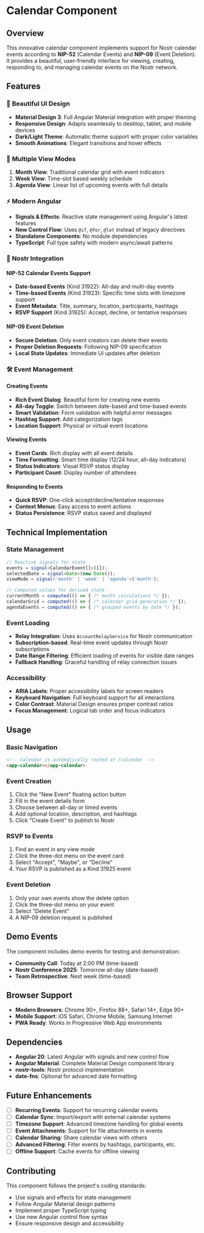 # Calendar Component

## Overview

This innovative calendar component implements support for Nostr calendar events according to **NIP-52** (Calendar Events) and **NIP-09** (Event Deletion). It provides a beautiful, user-friendly interface for viewing, creating, responding to, and managing calendar events on the Nostr network.

## Features

### 🎨 **Beautiful UI Design**
- **Material Design 3**: Full Angular Material integration with proper theming
- **Responsive Design**: Adapts seamlessly to desktop, tablet, and mobile devices
- **Dark/Light Theme**: Automatic theme support with proper color variables
- **Smooth Animations**: Elegant transitions and hover effects

### 📅 **Multiple View Modes**
1. **Month View**: Traditional calendar grid with event indicators
2. **Week View**: Time-slot based weekly schedule
3. **Agenda View**: Linear list of upcoming events with full details

### ⚡ **Modern Angular**
- **Signals & Effects**: Reactive state management using Angular's latest features
- **New Control Flow**: Uses `@if`, `@for`, `@let` instead of legacy directives
- **Standalone Components**: No module dependencies
- **TypeScript**: Full type safety with modern async/await patterns

### 🔗 **Nostr Integration**

#### NIP-52 Calendar Events Support
- **Date-based Events** (Kind 31922): All-day and multi-day events
- **Time-based Events** (Kind 31923): Specific time slots with timezone support
- **Event Metadata**: Title, summary, location, participants, hashtags
- **RSVP Support** (Kind 31925): Accept, decline, or tentative responses

#### NIP-09 Event Deletion
- **Secure Deletion**: Only event creators can delete their events
- **Proper Deletion Requests**: Following NIP-09 specification
- **Local State Updates**: Immediate UI updates after deletion

### 🛠 **Event Management**

#### Creating Events
- **Rich Event Dialog**: Beautiful form for creating new events
- **All-day Toggle**: Switch between date-based and time-based events
- **Smart Validation**: Form validation with helpful error messages
- **Hashtag Support**: Add categorization tags
- **Location Support**: Physical or virtual event locations

#### Viewing Events
- **Event Cards**: Rich display with all event details
- **Time Formatting**: Smart time display (12/24 hour, all-day indicators)
- **Status Indicators**: Visual RSVP status display
- **Participant Count**: Display number of attendees

#### Responding to Events
- **Quick RSVP**: One-click accept/decline/tentative responses
- **Context Menus**: Easy access to event actions
- **Status Persistence**: RSVP status saved and displayed

## Technical Implementation

### State Management
```typescript
// Reactive signals for state
events = signal<CalendarEvent[]>([]);
selectedDate = signal<Date>(new Date());
viewMode = signal<'month' | 'week' | 'agenda'>('month');

// Computed values for derived state
currentMonth = computed(() => { /* month calculations */ });
calendarGrid = computed(() => { /* calendar grid generation */ });
agendaEvents = computed(() => { /* grouped events by date */ });
```

### Event Loading
- **Relay Integration**: Uses `AccountRelayService` for Nostr communication
- **Subscription-based**: Real-time event updates through Nostr subscriptions
- **Date Range Filtering**: Efficient loading of events for visible date ranges
- **Fallback Handling**: Graceful handling of relay connection issues

### Accessibility
- **ARIA Labels**: Proper accessibility labels for screen readers
- **Keyboard Navigation**: Full keyboard support for all interactions
- **Color Contrast**: Material Design ensures proper contrast ratios
- **Focus Management**: Logical tab order and focus indicators

## Usage

### Basic Navigation
```html
<!-- Calendar is automatically routed at /calendar -->
<app-calendar></app-calendar>
```

### Event Creation
1. Click the "New Event" floating action button
2. Fill in the event details form
3. Choose between all-day or timed events
4. Add optional location, description, and hashtags
5. Click "Create Event" to publish to Nostr

### RSVP to Events
1. Find an event in any view mode
2. Click the three-dot menu on the event card
3. Select "Accept", "Maybe", or "Decline"
4. Your RSVP is published as a Kind 31925 event

### Event Deletion
1. Only your own events show the delete option
2. Click the three-dot menu on your event
3. Select "Delete Event"
4. A NIP-09 deletion request is published

## Demo Events

The component includes demo events for testing and demonstration:
- **Community Call**: Today at 2:00 PM (time-based)
- **Nostr Conference 2025**: Tomorrow all-day (date-based)
- **Team Retrospective**: Next week (time-based)

## Browser Support

- **Modern Browsers**: Chrome 90+, Firefox 88+, Safari 14+, Edge 90+
- **Mobile Support**: iOS Safari, Chrome Mobile, Samsung Internet
- **PWA Ready**: Works in Progressive Web App environments

## Dependencies

- **Angular 20**: Latest Angular with signals and new control flow
- **Angular Material**: Complete Material Design component library
- **nostr-tools**: Nostr protocol implementation
- **date-fns**: Optional for advanced date formatting

## Future Enhancements

- [ ] **Recurring Events**: Support for recurring calendar events
- [ ] **Calendar Sync**: Import/export with external calendar systems
- [ ] **Timezone Support**: Advanced timezone handling for global events
- [ ] **Event Attachments**: Support for file attachments in events
- [ ] **Calendar Sharing**: Share calendar views with others
- [ ] **Advanced Filtering**: Filter events by hashtags, participants, etc.
- [ ] **Offline Support**: Cache events for offline viewing

## Contributing

This component follows the project's coding standards:
- Use signals and effects for state management
- Follow Angular Material design patterns
- Implement proper TypeScript typing
- Use new Angular control flow syntax
- Ensure responsive design and accessibility
